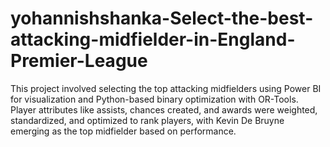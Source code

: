 # yohannishshanka-Select-the-best-attacking-midfielder-in-England-Premier-League
This project involved selecting the top attacking midfielders using Power BI for visualization and Python-based binary optimization with OR-Tools. Player attributes like assists, chances created, and awards were weighted, standardized, and optimized to rank players, with Kevin De Bruyne emerging as the top midfielder based on performance.
